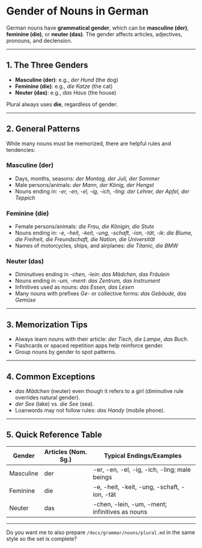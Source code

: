 # Gender of Nouns in German

German nouns have **grammatical gender**, which can be **masculine (der)**, **feminine (die)**, or **neuter (das)**. The gender affects articles, adjectives, pronouns, and declension.

---

## 1. The Three Genders

* **Masculine (der)**: e.g., *der Hund* (the dog)
* **Feminine (die)**: e.g., *die Katze* (the cat)
* **Neuter (das)**: e.g., *das Haus* (the house)

Plural always uses **die**, regardless of gender.

---

## 2. General Patterns

While many nouns must be memorized, there are helpful rules and tendencies:

### Masculine (der)

* Days, months, seasons: *der Montag, der Juli, der Sommer*
* Male persons/animals: *der Mann, der König, der Hengst*
* Nouns ending in: *-er, -en, -el, -ig, -ich, -ling*: *der Lehrer, der Apfel, der Teppich*

### Feminine (die)

* Female persons/animals: *die Frau, die Königin, die Stute*
* Nouns ending in: *-e, -heit, -keit, -ung, -schaft, -ion, -tät, -ik*:
  *die Blume, die Freiheit, die Freundschaft, die Nation, die Universität*
* Names of motorcycles, ships, and airplanes: *die Titanic, die BMW*

### Neuter (das)

* Diminutives ending in *-chen, -lein*: *das Mädchen, das Fräulein*
* Nouns ending in *-um, -ment*: *das Zentrum, das Instrument*
* Infinitives used as nouns: *das Essen, das Lesen*
* Many nouns with prefixes *Ge-* or collective forms: *das Gebäude, das Gemüse*

---

## 3. Memorization Tips

* Always learn nouns with their article: *der Tisch*, *die Lampe*, *das Buch*.
* Flashcards or spaced repetition apps help reinforce gender.
* Group nouns by gender to spot patterns.

---

## 4. Common Exceptions

* *das Mädchen* (neuter) even though it refers to a girl (diminutive rule overrides natural gender).
* *der See* (lake) vs. *die See* (sea).
* Loanwords may not follow rules: *das Handy* (mobile phone).

---

## 5. Quick Reference Table

| Gender    | Articles (Nom. Sg.) | Typical Endings/Examples                       |
| --------- | ------------------- | ---------------------------------------------- |
| Masculine | der                 | -er, -en, -el, -ig, -ich, -ling; male beings   |
| Feminine  | die                 | -e, -heit, -keit, -ung, -schaft, -ion, -tät    |
| Neuter    | das                 | -chen, -lein, -um, -ment; infinitives as nouns |

---

Do you want me to also prepare `/docs/grammar/nouns/plural.md` in the same style so the set is complete?
